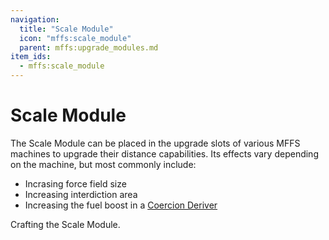 ```yaml
---
navigation:
  title: "Scale Module"
  icon: "mffs:scale_module"
  parent: mffs:upgrade_modules.md
item_ids:
  - mffs:scale_module
---
```


# Scale Module

<ItemImage id="mffs:scale_module" />

The <Color id="dark_purple">Scale Module</Color> can be placed in the upgrade slots of various MFFS machines to upgrade their distance capabilities. Its effects vary depending on the machine, but most commonly include: 
- Incrasing force field size
- Increasing interdiction area
- Increasing the fuel boost in a [Coercion Deriver](../machines/coercion_deriver.md)

Crafting the <Color id="dark_purple">Scale Module</Color>.

<Recipe id="mffs:scale_module" />

